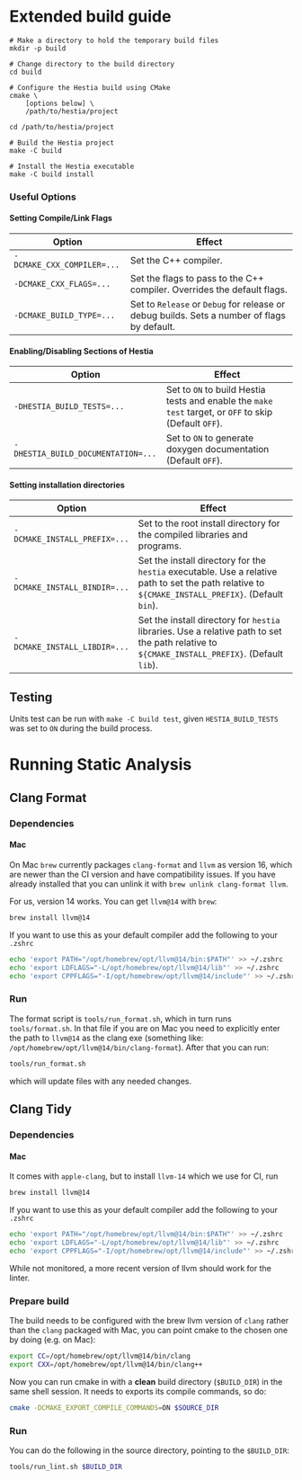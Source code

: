 # Extended build guide

```
# Make a directory to hold the temporary build files
mkdir -p build

# Change directory to the build directory
cd build

# Configure the Hestia build using CMake
cmake \
    [options below] \
    /path/to/hestia/project

cd /path/to/hestia/project

# Build the Hestia project
make -C build 

# Install the Hestia executable
make -C build install
```

### Useful Options

#### Setting Compile/Link Flags
Option | Effect
------ | ------
`-DCMAKE_CXX_COMPILER=...` | Set the C++ compiler.
`-DCMAKE_CXX_FLAGS=...`    | Set the flags to pass to the C++ compiler. Overrides the default flags.
`-DCMAKE_BUILD_TYPE=...`   | Set to `Release` or `Debug` for release or debug builds. Sets a number of flags by default.

#### Enabling/Disabling Sections of Hestia
Option | Effect
------ | ------
`-DHESTIA_BUILD_TESTS=...`     | Set to `ON` to build Hestia tests and enable the `make test` target, or `OFF` to skip (Default `OFF`).
`-DHESTIA_BUILD_DOCUMENTATION=...`     | Set to `ON` to generate doxygen documentation (Default `OFF`).

#### Setting installation directories
Option | Effect
------ | ------
`-DCMAKE_INSTALL_PREFIX=...` | Set to the root install directory for the compiled libraries and programs.
`-DCMAKE_INSTALL_BINDIR=...` | Set the install directory for the `hestia` executable. Use a relative path to set the path relative to `${CMAKE_INSTALL_PREFIX}`. (Default `bin`).
`-DCMAKE_INSTALL_LIBDIR=...` | Set the install directory for `hestia` libraries. Use a relative path to set the path relative to `${CMAKE_INSTALL_PREFIX}`. (Default `lib`).

## Testing

Units test can be run with `make -C build test`, given `HESTIA_BUILD_TESTS` was set to `ON` during the build process. 


# Running Static Analysis

## Clang Format

### Dependencies

#### Mac

On Mac `brew` currently packages `clang-format` and `llvm` as version 16, which are newer than the CI version and have compatibility issues. If you have already installed that you can unlink it with `brew unlink clang-format llvm`. 

For us, version 14 works. You can get `llvm@14` with `brew`:

```bash
brew install llvm@14
```

If you want to use this as your default compiler add the following to your `.zshrc`

```bash
echo 'export PATH="/opt/homebrew/opt/llvm@14/bin:$PATH"' >> ~/.zshrc
echo 'export LDFLAGS="-L/opt/homebrew/opt/llvm@14/lib"' >> ~/.zshrc
echo 'export CPPFLAGS="-I/opt/homebrew/opt/llvm@14/include"' >> ~/.zshrc
```

### Run

The format script is `tools/run_format.sh`, which in turn runs `tools/format.sh`. In that file if you are on Mac you need to explicitly enter the path to `llvm@14` as the clang exe (something like: `/opt/homebrew/opt/llvm@14/bin/clang-format`). After that you can run:

```bash
tools/run_format.sh
```

which will update files with any needed changes.

## Clang Tidy

### Dependencies

#### Mac

It comes with `apple-clang`, but to install `llvm-14` which we use for CI, run 

```bash
brew install llvm@14
```

If you want to use this as your default compiler add the following to your `.zshrc`

```bash
echo 'export PATH="/opt/homebrew/opt/llvm@14/bin:$PATH"' >> ~/.zshrc
echo 'export LDFLAGS="-L/opt/homebrew/opt/llvm@14/lib"' >> ~/.zshrc
echo 'export CPPFLAGS="-I/opt/homebrew/opt/llvm@14/include"' >> ~/.zshrc
```

While not monitored, a more recent version of llvm should work for the linter.

### Prepare build

The build needs to be configured with the brew llvm version of `clang` rather than the `clang` packaged with Mac, you can point cmake to the chosen one by doing (e.g. on Mac):

```bash
export CC=/opt/homebrew/opt/llvm@14/bin/clang
export CXX=/opt/homebrew/opt/llvm@14/bin/clang++
```

Now you can run cmake in with a **clean** build directory (`$BUILD_DIR`) in the same shell session. It needs to exports its compile commands, so do:

```bash
cmake -DCMAKE_EXPORT_COMPILE_COMMANDS=ON $SOURCE_DIR
```

### Run

You can do the following in the source directory, pointing to the `$BUILD_DIR`:

```bash
tools/run_lint.sh $BUILD_DIR
```






